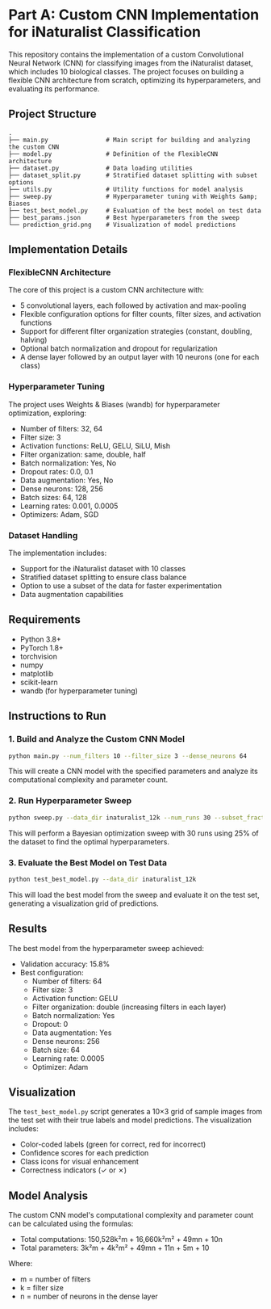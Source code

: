 # Part A: Custom CNN Implementation for iNaturalist Classification

This repository contains the implementation of a custom Convolutional Neural Network (CNN) for classifying images from the iNaturalist dataset, which includes 10 biological classes. The project focuses on building a flexible CNN architecture from scratch, optimizing its hyperparameters, and evaluating its performance.

## Project Structure

```
.
├── main.py                # Main script for building and analyzing the custom CNN
├── model.py               # Definition of the FlexibleCNN architecture
├── dataset.py             # Data loading utilities
├── dataset_split.py       # Stratified dataset splitting with subset options
├── utils.py               # Utility functions for model analysis
├── sweep.py               # Hyperparameter tuning with Weights &amp; Biases
├── test_best_model.py     # Evaluation of the best model on test data
├── best_params.json       # Best hyperparameters from the sweep
└── prediction_grid.png    # Visualization of model predictions
```


## Implementation Details

### FlexibleCNN Architecture

The core of this project is a custom CNN architecture with:

- 5 convolutional layers, each followed by activation and max-pooling
- Flexible configuration options for filter counts, filter sizes, and activation functions
- Support for different filter organization strategies (constant, doubling, halving)
- Optional batch normalization and dropout for regularization
- A dense layer followed by an output layer with 10 neurons (one for each class)


### Hyperparameter Tuning

The project uses Weights \& Biases (wandb) for hyperparameter optimization, exploring:

- Number of filters: 32, 64
- Filter size: 3
- Activation functions: ReLU, GELU, SiLU, Mish
- Filter organization: same, double, half
- Batch normalization: Yes, No
- Dropout rates: 0.0, 0.1
- Data augmentation: Yes, No
- Dense neurons: 128, 256
- Batch sizes: 64, 128
- Learning rates: 0.001, 0.0005
- Optimizers: Adam, SGD


### Dataset Handling

The implementation includes:

- Support for the iNaturalist dataset with 10 classes
- Stratified dataset splitting to ensure class balance
- Option to use a subset of the data for faster experimentation
- Data augmentation capabilities


## Requirements

- Python 3.8+
- PyTorch 1.8+
- torchvision
- numpy
- matplotlib
- scikit-learn
- wandb (for hyperparameter tuning)


## Instructions to Run

### 1. Build and Analyze the Custom CNN Model

```bash
python main.py --num_filters 10 --filter_size 3 --dense_neurons 64
```

This will create a CNN model with the specified parameters and analyze its computational complexity and parameter count.

### 2. Run Hyperparameter Sweep

```bash
python sweep.py --data_dir inaturalist_12k --num_runs 30 --subset_fraction 0.25
```

This will perform a Bayesian optimization sweep with 30 runs using 25% of the dataset to find the optimal hyperparameters.

### 3. Evaluate the Best Model on Test Data

```bash
python test_best_model.py --data_dir inaturalist_12k
```

This will load the best model from the sweep and evaluate it on the test set, generating a visualization grid of predictions.

## Results

The best model from the hyperparameter sweep achieved:

- Validation accuracy: 15.8%
- Best configuration:
    - Number of filters: 64
    - Filter size: 3
    - Activation function: GELU
    - Filter organization: double (increasing filters in each layer)
    - Batch normalization: Yes
    - Dropout: 0
    - Data augmentation: Yes
    - Dense neurons: 256
    - Batch size: 64
    - Learning rate: 0.0005
    - Optimizer: Adam


## Visualization

The `test_best_model.py` script generates a 10×3 grid of sample images from the test set with their true labels and model predictions. The visualization includes:

- Color-coded labels (green for correct, red for incorrect)
- Confidence scores for each prediction
- Class icons for visual enhancement
- Correctness indicators (✓ or ✗)


## Model Analysis

The custom CNN model's computational complexity and parameter count can be calculated using the formulas:

- Total computations: 150,528k²m + 16,660k²m² + 49mn + 10n
- Total parameters: 3k²m + 4k²m² + 49mn + 11n + 5m + 10

Where:

- m = number of filters
- k = filter size
- n = number of neurons in the dense layer